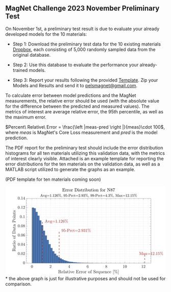 ## MagNet Challenge 2023 November Preliminary Test

On November 1st, a preliminary test result is due to evaluate your already developed models for the 10 materials: 

- Step 1: Download the preliminary test data for the 10 existing materials [Dropbox](https://www.dropbox.com/sh/4ppuzu7z4ky3m6l/AAApqXcxr_Fnr5x9f5qDr8j8a?dl=0), each consisting of 5,000 randomly sampled data from the original database.

- Step 2: Use this database to evaluate the performance your already-trained models.

- Step 3: Report your results following the provided [Template](PretestResultsPDF.pdf). Zip your Models and Results and send it to pelsmagnet@gmail.com.

To calculate error between model predictions and the MagNet measurements, the relative error should be used (with the absolute value for the difference between the predicted and measured values). The metrics of interest are average relative error, the 95th percentile, as well as the maximum error.

$Percent\ Relative\  Error = \frac{\left |meas-pred \right |}{meas}\cdot 100$, where $meas$ is MagNet's Core Loss measurement and $pred$ is the model prediction.

The PDF report for the preliminary test should include the error distribution histograms for all ten materials utilizing this validation data, with the metrics of interest clearly visible. Attached is an example template for reporting the error distributions for the ten materials on the validation data, as well as a MATLAB script utilized to generate the graphs as an example.

(PDF template for ten materials coming soon)

<img src="../img/ExampleDistributionGraph.jpg" alt="ExampleDistributionGraph" width="540"/>
* the above graph is just for illustrative purposes and should not be used for comparison.
